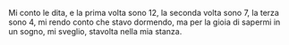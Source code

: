 Mi conto le dita, e la prima volta sono 12,
la seconda volta sono 7, la terza sono 4,
mi rendo conto che stavo dormendo, ma per
la gioia di sapermi in un sogno, mi sveglio,
stavolta nella mia stanza.

